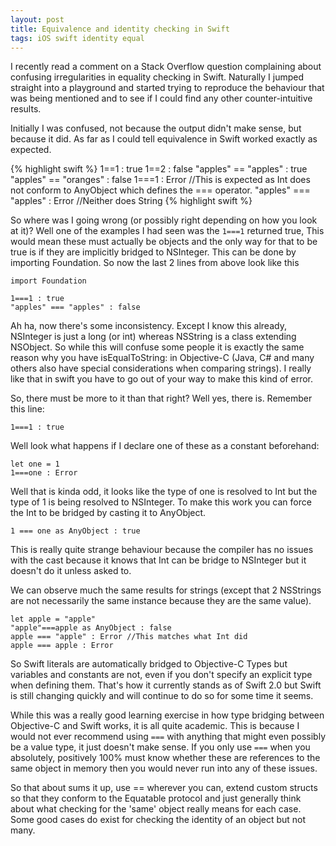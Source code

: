 ```yaml
---
layout: post
title: Equivalence and identity checking in Swift
tags: iOS swift identity equal
---
```

I recently read a comment on a Stack Overflow question complaining about confusing irregularities in equality checking in Swift. Naturally I jumped straight into a playground and started trying to reproduce the behaviour that was being mentioned and to see if I could find any other counter-intuitive results.

<!--more-->

Initially I was confused, not because the output didn't make sense, but because it did. As far as I could tell equivalence in Swift worked exactly as expected.

{% highlight swift %}
    1==1 : true
    1==2 : false
    "apples" == "apples" : true
    "apples" == "oranges" : false
    1===1 : Error //This is expected as Int does not conform to AnyObject which defines the === operator.
    "apples" === "apples" : Error //Neither does String
{% highlight swift %}

So where was I going wrong (or possibly right depending on how you look at it)? Well one of the examples I had seen was the `1===1` returned true, This would mean these must actually be objects and the only way for that to be true is if they are implicitly bridged to NSInteger. This can be done by importing Foundation. So now the last 2 lines from above look like this

    import Foundation
    
    1===1 : true
    "apples" === "apples" : false

Ah ha, now there's some inconsistency. Except I know this already, NSInteger is just a long (or int) whereas NSString is a class extending NSObject. So while this will confuse some people it is exactly the same reason why you have isEqualToString: in Objective-C (Java, C# and many others also have special considerations when comparing strings). I really like that in swift you have to go out of your way to make this kind of error.

So, there must be more to it than that right? Well yes, there is. Remember this line:

    1===1 : true

Well look what happens if I declare one of these as a constant beforehand:

    let one = 1
    1===one : Error

Well that is kinda odd, it looks like the type of one is resolved to Int but the type of 1 is being resolved to NSInteger. To make this work you can force the Int to be bridged by casting it to AnyObject.


    1 === one as AnyObject : true

This is really quite strange behaviour because the compiler has no issues with the cast because it knows that Int can be bridge to NSInteger but it doesn't do it unless asked to.

We can observe much the same results for strings (except that 2 NSStrings are not necessarily the same instance because they are the same value). 

    let apple = "apple"
    "apple"===apple as AnyObject : false
    apple === "apple" : Error //This matches what Int did
    apple === apple : Error

So Swift literals are automatically bridged to Objective-C Types but variables and constants are not, even if you don't specify an explicit type when defining them. That's how it currently stands as of Swift 2.0 but Swift is still changing quickly and will continue to do so for some time it seems.

While this was a really good learning exercise in how type bridging between Objective-C and Swift works, it is all quite academic. This is because I would not ever recommend using `===` with anything that might even possibly be a value type, it just doesn't make sense. If you only use `===` when you absolutely, positively 100% must know whether these are references to the same object in memory then you would never run into any of these issues. 

So that about sums it up, use == wherever you can, extend custom structs so that they conform to the Equatable protocol and just generally think about what checking for the 'same' object really means for each case. Some good cases do exist for checking the identity of an object but not many.